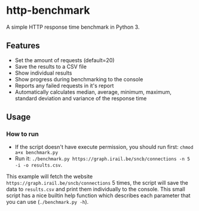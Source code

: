 # http-benchmark
A simple HTTP response time benchmark in Python 3.

## Features

- Set the amount of requests (default=20)
- Save the results to a CSV file
- Show individual results
- Show progress during benchmarking to the console
- Reports any failed requests in it's report
- Automatically calculates median, average, minimum, maximum, standard deviation and variance of the response time

## Usage

### How to run

- If the script doesn't have execute permission, you should run first: `chmod a+x benchmark.py`
- Run it: `./benchmark.py https://graph.irail.be/sncb/connections -n 5 -i -o results.csv`. 

This example will fetch the website `https://graph.irail.be/sncb/connections` 5 times, the script will save the data to `results.csv` and print them individually to the console.
This small script has a nice builtin help function which describes each parameter that you can use (`./benchmark.py -h`).
